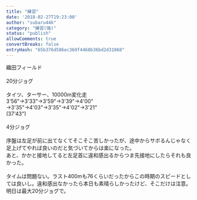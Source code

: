 ```yaml
---
title: "練習"
date: '2018-02-27T19:23:00'
author: "subaru44k"
category: "練習(強)"
status: "publish"
allowComments: true
convertBreaks: false
entryHash: "65b376d586ec369f4468b36bd2d31068"
---
```

織田フィールド<br>
<br>
20分ジョグ<br>
<br>
タイツ、ターサー、10000m変化走<br>
3'56"→3'33"→3'59"→3'39"→4'00"<br>
→3'35"→4'03"→3'35"→4'02"→3'21"<br>
(37'43")<br>
<br>
4分ジョグ<br>
<br>
序盤は左足が前に出てなくてそこそこ苦しかったが、途中からサボるんじゃなく足上げてやれば良いのだと気づいてからは楽になった。<br>
あと、かかと接地してると左足首に違和感出るからつま先接地にしたらそれも良かった。<br>
<br>
タイムは問題ない。ラスト400mも76くらいだったからこの時期のスピードとしては良いし。違和感出なかったら本日も素晴らしかったけど、そこだけは注意。<br>
明日は最大20分ジョグで。
